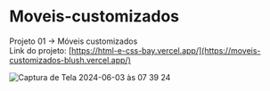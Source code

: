 # Moveis-customizados

Projeto 01 -> Móveis customizados <br/>
Link do projeto: [https://html-e-css-bay.vercel.app/](https://moveis-customizados-blush.vercel.app/)

![Captura de Tela 2024-06-03 às 07 39 24](https://github.com/Matheus-Neris-Rocha/HTML-e-CSS/assets/171521660/a63220b3-fd93-4662-9ec8-3bf67381984d)
